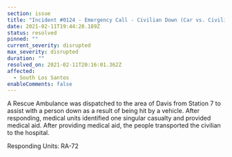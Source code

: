 ```yaml
---
section: issue
title: "Incident #0124 - Emergency Call - Civilian Down (Car vs. Civilian)"
date: 2021-02-11T19:44:28.189Z
status: resolved
pinned: ""
current_severity: disrupted
max_severity: disrupted
duration: ""
resolved_on: 2021-02-11T20:16:01.362Z
affected:
  - South Los Santos
enableComments: false
---
```

A Rescue Ambulance was dispatched to the area of Davis from Station 7 to assist with a person down as a result of being hit by a vehicle. After responding, medical units identified one singular casualty and provided medical aid. After providing medical aid, the people transported the civilian to the hospital.

Responding Units: RA-72